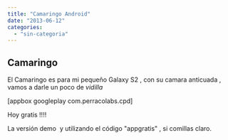 ```yaml
---
title: "Camaringo Android"
date: "2013-06-12"
categories: 
  - "sin-categoria"
---
```


## Camaringo

El Camaringo es para mi pequeño Galaxy S2 , con su camara anticuada ,  vamos a darle un poco de _vidilla_

\[appbox googleplay com.perracolabs.cpd\]

Hoy gratis !!!!

La versión demo  y utilizando el código "appgratis" , si comillas claro.
